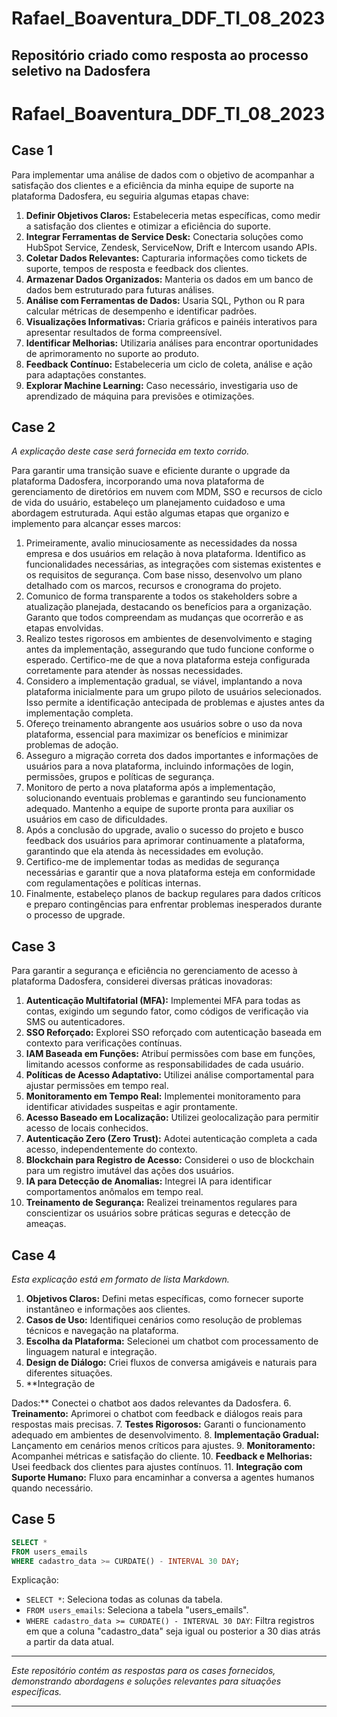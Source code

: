# Rafael_Boaventura_DDF_TI_08_2023
Repositório criado como resposta ao processo seletivo na Dadosfera
---

# Rafael_Boaventura_DDF_TI_08_2023

## Case 1

Para implementar uma análise de dados com o objetivo de acompanhar a satisfação dos clientes e a eficiência da minha equipe de suporte na plataforma Dadosfera, eu seguiria algumas etapas chave:

1. **Definir Objetivos Claros:** Estabeleceria metas específicas, como medir a satisfação dos clientes e otimizar a eficiência do suporte.
2. **Integrar Ferramentas de Service Desk:** Conectaria soluções como HubSpot Service, Zendesk, ServiceNow, Drift e Intercom usando APIs.
3. **Coletar Dados Relevantes:** Capturaria informações como tickets de suporte, tempos de resposta e feedback dos clientes.
4. **Armazenar Dados Organizados:** Manteria os dados em um banco de dados bem estruturado para futuras análises.
5. **Análise com Ferramentas de Dados:** Usaria SQL, Python ou R para calcular métricas de desempenho e identificar padrões.
6. **Visualizações Informativas:** Criaria gráficos e painéis interativos para apresentar resultados de forma compreensível.
7. **Identificar Melhorias:** Utilizaria análises para encontrar oportunidades de aprimoramento no suporte ao produto.
8. **Feedback Contínuo:** Estabeleceria um ciclo de coleta, análise e ação para adaptações constantes.
9. **Explorar Machine Learning:** Caso necessário, investigaria uso de aprendizado de máquina para previsões e otimizações.

## Case 2

*A explicação deste case será fornecida em texto corrido.*

Para garantir uma transição suave e eficiente durante o upgrade da plataforma Dadosfera, incorporando uma nova plataforma de gerenciamento de diretórios em nuvem com MDM, SSO e recursos de ciclo de vida do usuário, estabeleço um planejamento cuidadoso e uma abordagem estruturada. Aqui estão algumas etapas que organizo e implemento para alcançar esses marcos:

1. Primeiramente, avalio minuciosamente as necessidades da nossa empresa e dos usuários em relação à nova plataforma. Identifico as funcionalidades necessárias, as integrações com sistemas existentes e os requisitos de segurança. Com base nisso, desenvolvo um plano detalhado com os marcos, recursos e cronograma do projeto.
2. Comunico de forma transparente a todos os stakeholders sobre a atualização planejada, destacando os benefícios para a organização. Garanto que todos compreendam as mudanças que ocorrerão e as etapas envolvidas.
3. Realizo testes rigorosos em ambientes de desenvolvimento e staging antes da implementação, assegurando que tudo funcione conforme o esperado. Certifico-me de que a nova plataforma esteja configurada corretamente para atender às nossas necessidades.
4. Considero a implementação gradual, se viável, implantando a nova plataforma inicialmente para um grupo piloto de usuários selecionados. Isso permite a identificação antecipada de problemas e ajustes antes da implementação completa.
5. Ofereço treinamento abrangente aos usuários sobre o uso da nova plataforma, essencial para maximizar os benefícios e minimizar problemas de adoção.
6. Asseguro a migração correta dos dados importantes e informações de usuários para a nova plataforma, incluindo informações de login, permissões, grupos e políticas de segurança.
7. Monitoro de perto a nova plataforma após a implementação, solucionando eventuais problemas e garantindo seu funcionamento adequado. Mantenho a equipe de suporte pronta para auxiliar os usuários em caso de dificuldades.
8. Após a conclusão do upgrade, avalio o sucesso do projeto e busco feedback dos usuários para aprimorar continuamente a plataforma, garantindo que ela atenda às necessidades em evolução.
9. Certifico-me de implementar todas as medidas de segurança necessárias e garantir que a nova plataforma esteja em conformidade com regulamentações e políticas internas.
10. Finalmente, estabeleço planos de backup regulares para dados críticos e preparo contingências para enfrentar problemas inesperados durante o processo de upgrade.

## Case 3

Para garantir a segurança e eficiência no gerenciamento de acesso à plataforma Dadosfera, considerei diversas práticas inovadoras:

1. **Autenticação Multifatorial (MFA):** Implementei MFA para todas as contas, exigindo um segundo fator, como códigos de verificação via SMS ou autenticadores.
2. **SSO Reforçado:** Explorei SSO reforçado com autenticação baseada em contexto para verificações contínuas.
3. **IAM Baseada em Funções:** Atribuí permissões com base em funções, limitando acessos conforme as responsabilidades de cada usuário.
4. **Políticas de Acesso Adaptativo:** Utilizei análise comportamental para ajustar permissões em tempo real.
5. **Monitoramento em Tempo Real:** Implementei monitoramento para identificar atividades suspeitas e agir prontamente.
6. **Acesso Baseado em Localização:** Utilizei geolocalização para permitir acesso de locais conhecidos.
7. **Autenticação Zero (Zero Trust):** Adotei autenticação completa a cada acesso, independentemente do contexto.
8. **Blockchain para Registro de Acesso:** Considerei o uso de blockchain para um registro imutável das ações dos usuários.
9. **IA para Detecção de Anomalias:** Integrei IA para identificar comportamentos anômalos em tempo real.
10. **Treinamento de Segurança:** Realizei treinamentos regulares para conscientizar os usuários sobre práticas seguras e detecção de ameaças.

## Case 4

*Esta explicação está em formato de lista Markdown.*

1. **Objetivos Claros:** Defini metas específicas, como fornecer suporte instantâneo e informações aos clientes.
2. **Casos de Uso:** Identifiquei cenários como resolução de problemas técnicos e navegação na plataforma.
3. **Escolha da Plataforma:** Selecionei um chatbot com processamento de linguagem natural e integração.
4. **Design de Diálogo:** Criei fluxos de conversa amigáveis e naturais para diferentes situações.
5. **Integração de

 Dados:** Conectei o chatbot aos dados relevantes da Dadosfera.
6. **Treinamento:** Aprimorei o chatbot com feedback e diálogos reais para respostas mais precisas.
7. **Testes Rigorosos:** Garanti o funcionamento adequado em ambientes de desenvolvimento.
8. **Implementação Gradual:** Lançamento em cenários menos críticos para ajustes.
9. **Monitoramento:** Acompanhei métricas e satisfação do cliente.
10. **Feedback e Melhorias:** Usei feedback dos clientes para ajustes contínuos.
11. **Integração com Suporte Humano:** Fluxo para encaminhar a conversa a agentes humanos quando necessário.

## Case 5

```sql
SELECT *
FROM users_emails
WHERE cadastro_data >= CURDATE() - INTERVAL 30 DAY;
```

Explicação:

- `SELECT *`: Seleciona todas as colunas da tabela.
- `FROM users_emails`: Seleciona a tabela "users_emails".
- `WHERE cadastro_data >= CURDATE() - INTERVAL 30 DAY`: Filtra registros em que a coluna "cadastro_data" seja igual ou posterior a 30 dias atrás a partir da data atual.

---

*Este repositório contém as respostas para os cases fornecidos, demonstrando abordagens e soluções relevantes para situações específicas.*

---
